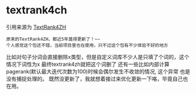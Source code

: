 # textrank4ch

引用来源为 [TextRank4ZH](https://github.com/someus/TextRank4ZH)

    原来的TextRank4ZH，都近5年莫得更新了！~~
    个人感觉这个包还不错，当前项目里也在使用，只不过这个包有不少体验不好的地方
比如对句子分词会直接删除x类型，但是自定义词库不少人是只填了个词的，这个情况下词性为x
最终textrank4zh就把这个词删了
    还有一些比如内部计算pagerank(默认最大迭代次数为100)时候会偶尔发生不收敛的情况, 这个异常
也是没有捕捉处理的。
    既然没更新了，我就想着接过来优化更新一下咯，毕竟自己也在用。
